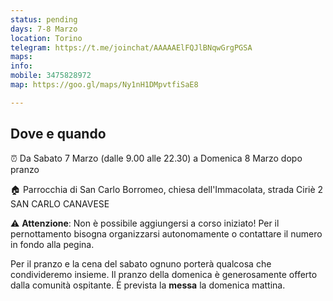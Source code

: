 ```yaml
---
status: pending
days: 7-8 Marzo
location: Torino
telegram: https://t.me/joinchat/AAAAAElFQJlBNqwGrgPGSA
maps: 
info: 
mobile: 3475828972
map: https://goo.gl/maps/Ny1nH1DMpvtfiSaE8

---
```

## Dove e quando

⏰  Da Sabato 7 Marzo (dalle 9.00 alle 22.30) a Domenica 8 Marzo dopo pranzo

🏠 Parrocchia di San Carlo Borromeo, chiesa dell'Immacolata, strada Ciriè 2 
SAN CARLO CANAVESE

⚠️ **Attenzione**: Non è possibile aggiungersi a corso iniziato! Per il pernottamento bisogna organizzarsi autonomamente o contattare il numero in fondo alla pegina.

Per il pranzo e la cena del sabato ognuno porterà qualcosa che condivideremo insieme.  Il pranzo della domenica è generosamente offerto dalla comunità ospitante. È prevista la **messa** la domenica mattina.